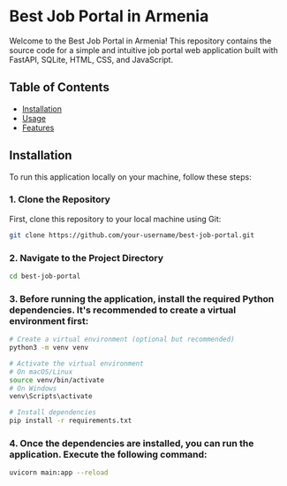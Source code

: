 # Best Job Portal in Armenia

Welcome to the Best Job Portal in Armenia! This repository contains the source code for a simple and intuitive job portal web application built with FastAPI, SQLite, HTML, CSS, and JavaScript.

## Table of Contents

- [Installation](#installation)
- [Usage](#usage)
- [Features](#features)

## Installation

To run this application locally on your machine, follow these steps:

### 1. Clone the Repository

First, clone this repository to your local machine using Git:

```bash
git clone https://github.com/your-username/best-job-portal.git
```

### 2. Navigate to the Project Directory
```bash
cd best-job-portal
```

### 3. Before running the application, install the required Python dependencies. It's recommended to create a virtual environment first:
```bash
# Create a virtual environment (optional but recommended)
python3 -m venv venv

# Activate the virtual environment
# On macOS/Linux
source venv/bin/activate
# On Windows
venv\Scripts\activate

# Install dependencies
pip install -r requirements.txt
```

### 4. Once the dependencies are installed, you can run the application. Execute the following command:
```bash
uvicorn main:app --reload
```
